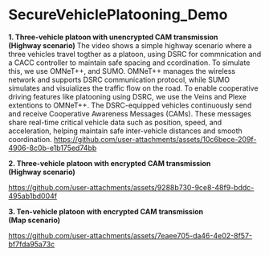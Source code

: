 # SecureVehiclePlatooning_Demo
<b> 1. Three-vehicle platoon with unencrypted CAM transmission <br> (Highway scenario) </b>
The video shows a simple highway scenario where a three vehicles travel togther as a platoon, using DSRC for commnication and a CACC controller to maintain safe spacing and ccordination. To simulate this, we use OMNeT++, and SUMO. OMNeT++ manages the wireless network and supports DSRC communication protocol, while SUMO simulates and visuializes the traffic flow on the road. To enable cooperative driving features like platooning using DSRC, we use the Veins and Plexe extentions to OMNeT++. The DSRC-equipped vehicles continuously send and receive  Cooperative Awareness Messages (CAMs). These messages share real-time critical vehicle data such as position, speed, and acceleration, helping maintain safe inter-vehicle distances and smooth coordination. 
https://github.com/user-attachments/assets/10c6bece-209f-4906-8c0b-e1b175ed74bb

<b> 2. Three-vehicle platoon with encrypted CAM transmission <br> (Highway scenario)</b>

https://github.com/user-attachments/assets/9288b730-9ce8-48f9-bddc-495ab1bd004f

<b> 3. Ten-vehicle platoon with encrypted CAM transmission <br> (Map scenario)</b>

https://github.com/user-attachments/assets/7eaee705-da46-4e02-8f57-bf7fda95a73c



